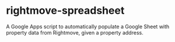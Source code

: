 # rightmove-spreadsheet
A Google Apps script to automatically populate a Google Sheet with property data from Rightmove, given a property address.
